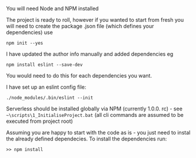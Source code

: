 
You will need Node and NPM installed

The project is ready to roll, however if you wanted to start from fresh you will need to create the package .json file (which defines your dependencies) use
```
npm init --yes
```
I have updated the author info manually and added dependencies eg
```
npm install eslint --save-dev
```
You would need to do this for each dependencies you want.

I have set up an eslint config file:
```
./node_modules/.bin/eslint --init
```

Serverless should be installed globally via NPM (currently 1.0.0. rc) - see`` ~\scripts\1_InitialiseProject.bat``
(all cli commands are assumed to be executed from project root)

Assuming you are happy to start with the code as is - you just need to instal the already defined dependecies.
To install the dependencies run:
```
>> npm install
```


